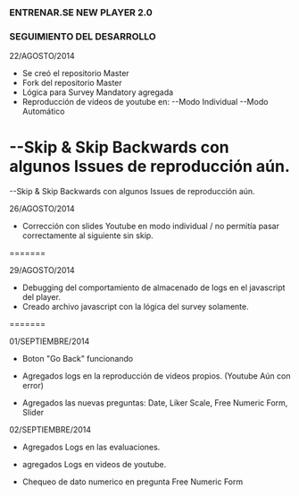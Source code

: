 ### ENTRENAR.SE NEW PLAYER 2.0 ###
### SEGUIMIENTO DEL DESARROLLO ###

22/AGOSTO/2014

- Se creó el repositorio Master
- Fork del repositorio Master
- Lógica para Survey Mandatory agregada
- Reproducción de videos de youtube en:
--Modo Individual
--Modo Automático

--Skip & Skip Backwards con algunos Issues de reproducción aún.
=======
--Skip & Skip Backwards con algunos Issues de reproducción aún.

26/AGOSTO/2014

- Corrección con slides Youtube en modo individual / no permitía pasar correctamente al siguiente sin skip.

=======

29/AGOSTO/2014

- Debugging del comportamiento de almacenado de logs en el javascript del player.
- Creado archivo javascript con la lógica del survey solamente.

=======

01/SEPTIEMBRE/2014

- Boton "Go Back" funcionando
- Agregados logs en la reproducción de videos propios. (Youtube Aún con error)

- Agregados las nuevas preguntas: Date, Liker Scale, Free Numeric Form, Slider

02/SEPTIEMBRE/2014

- Agregados Logs en las evaluaciones.
- agregados Logs en videos de youtube.

- Chequeo de dato numerico en pregunta Free Numeric Form